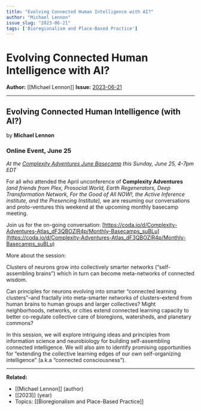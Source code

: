 ```yaml
---
title: "Evolving Connected Human Intelligence with AI?"
author: "Michael Lennon"
issue_slug: "2023-06-21"
tags: ['Bioregionalism and Place-Based Practice']
---
```


# Evolving Connected Human Intelligence with AI?

**Author:** [[Michael Lennon]]
**Issue:** [2023-06-21](https://plex.collectivesensecommons.org/2023-06-21/)

---

## Evolving Connected Human Intelligence (with AI?)
by **Michael Lennon**

### Online Event, June 25
*At the [Complexity Adventures June Basecamp](https://coda.io/d/Complexity-Adventures-Atlas_dF3QBOZlR4p/Monthly-Basecamps_suBLu) this Sunday, June 25, 4-7pm EDT*

For all who attended the April unconference of **Complexity Adventures** *(and friends from Plex, Prosocial.World, Earth Regenerators, Deep Transformation Network, For the Good of All NOW!, the Active Inference institute, and the Presencing Institute),* we are resuming our conversations and proto-ventures this weekend at the upcoming monthly basecamp meeting.

Join us for the on-going conversation: [https://coda.io/d/Complexity-Adventures-Atlas_dF3QBOZlR4p/Monthly-Basecamps_suBLu](https://coda.io/d/Complexity-Adventures-Atlas_dF3QBOZlR4p/Monthly-Basecamps_suBLu)

More about the session:

Clusters of neurons grow into collectively smarter networks (“self-assembling brains”) which in turn can become meta-networks of connected wisdom.

Can principles for neurons evolving into smarter “connected learning clusters”–and fractally into meta-smarter networks of clusters–extend from human brains to human groups and larger collectives? Might neighborhoods, networks, or cities extend connected learning capacity to better co-regulate collective care of bioregions, watersheds, and planetary commons?

In this session, we will explore intriguing ideas and principles from information science and neurobiology for building self-assembling connected intelligence. We will also aim to identify promising opportunities for “extending the collective learning edges of our own self-organizing intelligence” (a.k.a “connected consciousness”).

---

**Related:**
- [[Michael Lennon]] (author)
- [[2023]] (year)
- Topics: [[Bioregionalism and Place-Based Practice]]

